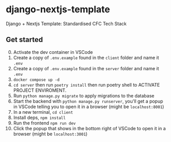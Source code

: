 # django-nextjs-template

Django + Nextjs Template: Standardised CFC Tech Stack

## Get started

0. Activate the dev container in VSCode
1. Create a copy of `.env.example` found in the `client` folder and name it `.env`
2. Create a copy of `.env.example` found in the `server` folder and name it `.env`
3. `docker compose up -d`
4. `cd server` then run `poetry install` then run poetry shell to ACTIVATE PROJECT ENVIROMENT.
5. Run `python manage.py migrate` to apply migrations to the database
6. Start the backend with `python manage.py runserver`, you'll get a popup in VSCode telling you to open it in a browser (might be `localhost:8001`)
7. In a new terminal, `cd client`
8. Install deps, `npm install`
9. Run the frontend `npm run dev`
10. Click the popup that shows in the bottom right of VSCode to open it in a browser (might be `localhost:3001`)
